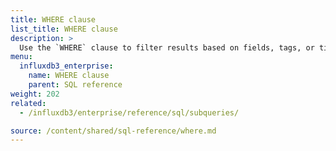 ```yaml
---
title: WHERE clause
list_title: WHERE clause
description: > 
  Use the `WHERE` clause to filter results based on fields, tags, or timestamps.
menu:
  influxdb3_enterprise:
    name: WHERE clause
    parent: SQL reference
weight: 202
related:
  - /influxdb3/enterprise/reference/sql/subqueries/

source: /content/shared/sql-reference/where.md
---
```


<!-- 
The content of this page is at /content/shared/sql-reference/where.md
-->

